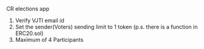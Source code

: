 CR elections app


1. Verify VJTI email id
2. Set the sender(Voters) sending limit to 1 token (p.s. there is a function in ERC20.sol)
3. Maximum of 4 Participants
